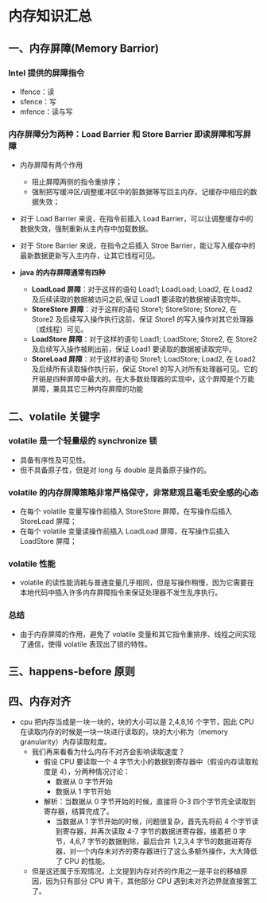 # 内存知识汇总

## 一、内存屏障(Memory Barrior)

### Intel 提供的屏障指令

- lfence：读
- sfence：写
- mfence：读与写

### 内存屏障分为两种：**Load Barrier** 和 **Store Barrier** 即读屏障和写屏障

- 内存屏障有两个作用
  - 阻止屏障两侧的指令重排序；
  - 强制把写缓冲区/调整缓冲区中的脏数据等写回主内存，记缓存中相应的数据失效；
- 对于 Load Barrier 来说，在指令前插入 Load Barrier，可以让调整缓存中的数据失效，强制重新从主内存中加载数据。
- 对于 Store Barrier 来说，在指令之后插入 Stroe Barrier，能让写入缓存中的最新数据更新写入主内存，让其它线程可见。

- **java 的内存屏障通常有四种**
  - **LoadLoad 屏障**：对于这样的语句 Load1; LoadLoad; Load2, 在 Load2 及后续读取的数据被访问之前,保证 Load1 要读取的数据被读取完毕。
  - **StoreStore 屏障**：对于这样的语句 Store1; StoreStore; Store2, 在 Store2 及后续写入操作执行这前，保证 Store1 的写入操作对其它处理器（或线程）可见。
  - **LoadStore 屏障**：对于这样的语句 Load1; LoadStore; Store2, 在 Store2 及后续写入操作被刷出前，保证 Load1 要读取的数据被读取完毕。
  - **StoreLoad 屏障**：对于这样的语句 Store1; LoadStore; Load2, 在 Load2 及后续所有读取操作执行前，保证 Store1 的写入对所有处理器可见。它的开销是四种屏障中最大的。在大多数处理器的实现中，这个屏障是个万能屏障，兼具其它三种内存屏障的功能

## 二、volatile 关键字

### volatile 是一个轻量级的 synchronize 锁

- 具备有序性及可见性。
- 但不具备原子性，但是对 long 与 double 是具备原子操作的。

### volatile 的内存屏障策略非常严格保守，非常悲观且毫毛安全感的心态

- 在每个 volatile 变量写操作前插入 StoreStore 屏障，在写操作后插入 StoreLoad 屏障；
- 在每个 volatile 变量读操作前插入 LoadLoad 屏障，在写操作后插入 LoadStore 屏障；

### volatile 性能

- volatile 的读性能消耗与普通变量几乎相同，但是写操作稍慢，因为它需要在本地代码中插入许多内存屏障指令来保证处理器不发生乱序执行。

### **总结**

- 由于内存屏障的作用，避免了 volatile 变量和其它指令重排序、线程之间实现了通信，使得 volatile 表现出了锁的特性。

## 三、happens-before 原则

## 四、内存对齐

- cpu 把内存当成是一块一块的，块的大小可以是 2,4,8,16 个字节，因此 CPU 在读取内存的时候是一块一块进行读取的，块的大小称为（memory granularity）内存读取粒度。
  - 我们再来看看为什么内存不对齐会影响读取速度？
    - 假设 CPU 要读取一个 4 字节大小的数据到寄存器中（假设内存读取粒度是 4），分两种情况讨论：
      - 数据从 0 字节开始
      - 数据从 1 字节开始
    - 解析：当数据从 0 字节开始的时候，直接将 0-3 四个字节完全读取到寄存器，结算完成了。
      - 当数据从 1 字节开始的时候，问题很复杂，首先先将前 4 个字节读到寄存器，并再次读取 4-7 字节的数据进寄存器，接着把 0 字节，4,6,7 字节的数据剔除，最后合并 1,2,3,4 字节的数据进寄存器，对一个内存未对齐的寄存器进行了这么多额外操作，大大降低了 CPU 的性能。
  - 但是这还属于乐观情况，上文提到内存对齐的作用之一是平台的移植原因，因为只有部分 CPU 肯干，其他部分 CPU 遇到未对齐边界就直接罢工了。

